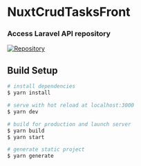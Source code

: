 # NuxtCrudTasksFront

### Access Laravel API repository 

[![Repository](https://img.shields.io/badge/Laravel-Backend-DD0031?style=for-the-badge&logo=laravel&logoColor=white)](https://github.com/wbilibio/laravel-crud-tasks-api)


## Build Setup

```bash
# install dependencies
$ yarn install

# serve with hot reload at localhost:3000
$ yarn dev

# build for production and launch server
$ yarn build
$ yarn start

# generate static project
$ yarn generate
```

